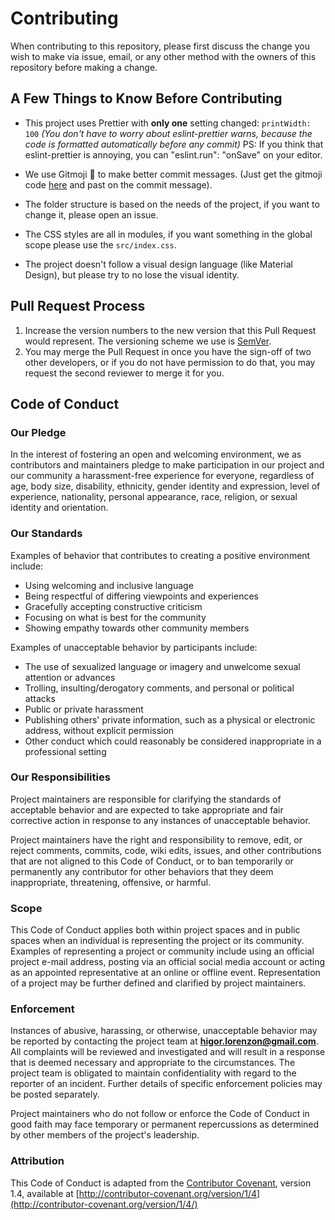 # Contributing

When contributing to this repository, please first discuss the change you wish to make via issue,
email, or any other method with the owners of this repository before making a change.

## A Few Things to Know Before Contributing

- This project uses Prettier with **only one** setting changed: `printWidth: 100` _(You don't have to worry about eslint-prettier warns, because the code is formatted automatically before any commit)_ PS: If you think that eslint-prettier is annoying, you can "eslint.run": "onSave" on your editor.

- We use Gitmoji :clown_face: to make better commit messages. (Just get the gitmoji code [here](https://gitmoji.carloscuesta.me/) and past on the commit message).

- The folder structure is based on the needs of the project, if you want to change it, please open an issue.

- The CSS styles are all in modules, if you want something in the global scope please use the `src/index.css`.

- The project doesn't follow a visual design language (like Material Design), but please try to no lose the visual identity.

## Pull Request Process

1. Increase the version numbers to the new version that this Pull Request would represent. The versioning scheme we use is [SemVer](http://semver.org/).
2. You may merge the Pull Request in once you have the sign-off of two other developers, or if you do not have permission to do that, you may request the second reviewer to merge it for you.

## Code of Conduct

### Our Pledge

In the interest of fostering an open and welcoming environment, we as
contributors and maintainers pledge to make participation in our project and
our community a harassment-free experience for everyone, regardless of age, body
size, disability, ethnicity, gender identity and expression, level of experience,
nationality, personal appearance, race, religion, or sexual identity and
orientation.

### Our Standards

Examples of behavior that contributes to creating a positive environment
include:

- Using welcoming and inclusive language
- Being respectful of differing viewpoints and experiences
- Gracefully accepting constructive criticism
- Focusing on what is best for the community
- Showing empathy towards other community members

Examples of unacceptable behavior by participants include:

- The use of sexualized language or imagery and unwelcome sexual attention or advances
- Trolling, insulting/derogatory comments, and personal or political attacks
- Public or private harassment
- Publishing others' private information, such as a physical or electronic address, without explicit permission
- Other conduct which could reasonably be considered inappropriate in a professional setting

### Our Responsibilities

Project maintainers are responsible for clarifying the standards of acceptable
behavior and are expected to take appropriate and fair corrective action in
response to any instances of unacceptable behavior.

Project maintainers have the right and responsibility to remove, edit, or
reject comments, commits, code, wiki edits, issues, and other contributions
that are not aligned to this Code of Conduct, or to ban temporarily or
permanently any contributor for other behaviors that they deem inappropriate,
threatening, offensive, or harmful.

### Scope

This Code of Conduct applies both within project spaces and in public spaces
when an individual is representing the project or its community. Examples of
representing a project or community include using an official project e-mail
address, posting via an official social media account or acting as an appointed
representative at an online or offline event. Representation of a project may be
further defined and clarified by project maintainers.

### Enforcement

Instances of abusive, harassing, or otherwise, unacceptable behavior may be
reported by contacting the project team at **higor.lorenzon@gmail.com**. All
complaints will be reviewed and investigated and will result in a response that
is deemed necessary and appropriate to the circumstances. The project team is
obligated to maintain confidentiality with regard to the reporter of an incident.
Further details of specific enforcement policies may be posted separately.

Project maintainers who do not follow or enforce the Code of Conduct in good
faith may face temporary or permanent repercussions as determined by other
members of the project's leadership.

### Attribution

This Code of Conduct is adapted from the [Contributor Covenant](http://contributor-covenant.org), version 1.4,
available at [http://contributor-covenant.org/version/1/4](http://contributor-covenant.org/version/1/4/)
